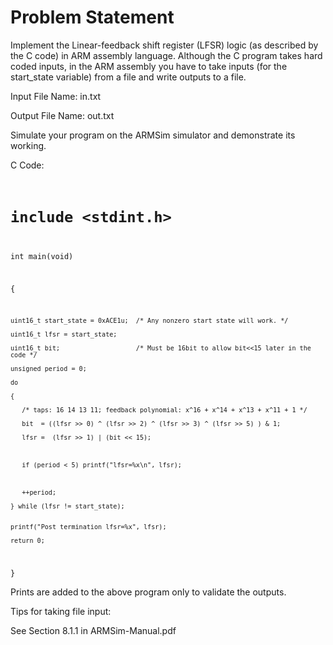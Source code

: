 # Problem Statement
Implement the Linear-feedback shift register (LFSR) logic (as described by the C code) in ARM assembly language. Although the C program takes hard coded inputs, in the ARM assembly you have to take inputs (for the start_state variable) from a file and write outputs to a file.

Input File Name: in.txt

Output File Name: out.txt

Simulate your program on the ARMSim simulator and demonstrate its working.


C Code:
<code>
# include <stdint.h>

int main(void)

{

    uint16_t start_state = 0xACE1u;  /* Any nonzero start state will work. */

    uint16_t lfsr = start_state;

    uint16_t bit;                    /* Must be 16bit to allow bit<<15 later in the code */

    unsigned period = 0;

    do

    {

       /* taps: 16 14 13 11; feedback polynomial: x^16 + x^14 + x^13 + x^11 + 1 */

       bit  = ((lfsr >> 0) ^ (lfsr >> 2) ^ (lfsr >> 3) ^ (lfsr >> 5) ) & 1;

       lfsr =  (lfsr >> 1) | (bit << 15);

     

       if (period < 5) printf("lfsr=%x\n", lfsr);

     

       ++period;

    } while (lfsr != start_state);


    printf("Post termination lfsr=%x", lfsr);   

    return 0;

}
</code>


Prints are added to the above program only to validate the outputs.


Tips for taking file input:

See Section 8.1.1 in ARMSim-Manual.pdf
